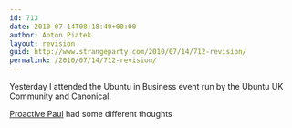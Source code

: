 ```yaml
---
id: 713
date: 2010-07-14T08:18:40+00:00
author: Anton Piatek
layout: revision
guid: http://www.strangeparty.com/2010/07/14/712-revision/
permalink: /2010/07/14/712-revision/
---
```

Yesterday I attended the Ubuntu in Business event run by the Ubuntu UK Community and Canonical.

[Proactive Paul](http://www.dontreadmyblog.com/?p=2969) had some different thoughts